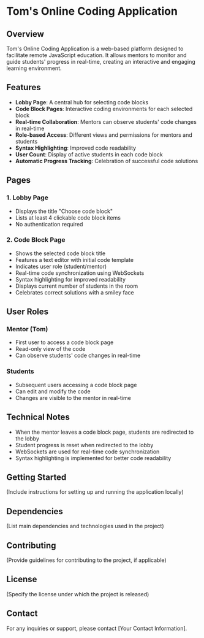 # Tom's Online Coding Application

## Overview

Tom's Online Coding Application is a web-based platform designed to facilitate remote JavaScript education. It allows mentors to monitor and guide students' progress in real-time, creating an interactive and engaging learning environment.

## Features

- **Lobby Page**: A central hub for selecting code blocks
- **Code Block Pages**: Interactive coding environments for each selected block
- **Real-time Collaboration**: Mentors can observe students' code changes in real-time
- **Role-based Access**: Different views and permissions for mentors and students
- **Syntax Highlighting**: Improved code readability
- **User Count**: Display of active students in each code block
- **Automatic Progress Tracking**: Celebration of successful code solutions

## Pages

### 1. Lobby Page

- Displays the title "Choose code block"
- Lists at least 4 clickable code block items
- No authentication required

### 2. Code Block Page

- Shows the selected code block title
- Features a text editor with initial code template
- Indicates user role (student/mentor)
- Real-time code synchronization using WebSockets
- Syntax highlighting for improved readability
- Displays current number of students in the room
- Celebrates correct solutions with a smiley face

## User Roles

### Mentor (Tom)

- First user to access a code block page
- Read-only view of the code
- Can observe students' code changes in real-time

### Students

- Subsequent users accessing a code block page
- Can edit and modify the code
- Changes are visible to the mentor in real-time

## Technical Notes

- When the mentor leaves a code block page, students are redirected to the lobby
- Student progress is reset when redirected to the lobby
- WebSockets are used for real-time code synchronization
- Syntax highlighting is implemented for better code readability

## Getting Started

(Include instructions for setting up and running the application locally)

## Dependencies

(List main dependencies and technologies used in the project)

## Contributing

(Provide guidelines for contributing to the project, if applicable)

## License

(Specify the license under which the project is released)

## Contact

For any inquiries or support, please contact [Your Contact Information].
